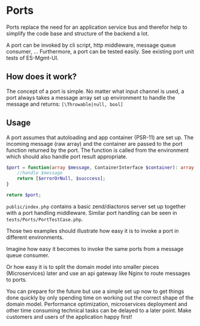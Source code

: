 # Ports

Ports replace the need for an application service bus and therefor help to simplify the code base and structure of
the backend a lot.

A port can be invoked by cli script, http middleware, message queue consumer, ...
Furthermore, a port can be tested easily. See existing port unit tests of ES-Mgmt-UI.

## How does it work?

The concept of a port is simple. No matter what input channel is used, a port always takes a message array
set up environment to handle the message and returns:
`[\Throwable|null, bool]`

## Usage

A port assumes that autoloading and app container (PSR-11) are set up.
The incoming message (raw array) and the container are passed to the port function returned
by the port. The function is called from the environment which should also handle
port result appropriate.

```php
$port = function(array $message, ContainerInterface $container): array {
    //handle $message
    return [$errorOrNull, $succcess];
}

return $port;
```

`public/index.php` contains a basic zend/diactoros server set up together with a port handling middleware.
Similar port handling can be seen in `tests/Ports/PortTestCase.php`.

Those two examples should illustrate how easy it is to invoke a port in different environments. 

Imagine how easy it becomes to invoke the same ports from a message queue consumer.

Or how easy it is to split the domain model into smaller pieces (Microservices) later and use an api gateway like Nginx
to route messages to ports.

You can prepare for the future but use a simple set up now to get things done quickly by only spending time on working out
the correct shape of the domain model. Performance optimization, microservices deployment and other time consuming technical tasks
can be delayed to a later point. Make customers and users of the application happy first!